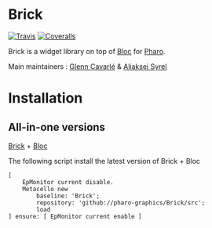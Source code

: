 # Brick

[![Travis](https://travis-ci.org/pharo-graphics/Brick.svg?branch=master)][travis]
[![Coveralls](https://coveralls.io/repos/github/pharo-graphics/Brick/badge.svg?branch=master)][coveralls]

Brick is a widget library on top of [Bloc](https://github.com/pharo-graphics/Bloc) for [Pharo](http://pharo.org/).

Main maintainers : [Glenn Cavarlé](https://github.com/GlennCavarle) & [Aliaksei Syrel](https://github.com/syrel)

# Installation

## All-in-one versions 
[Brick](https://github.com/pharo-graphics/Bloc) + [Bloc](https://github.com/pharo-graphics/Bloc)

The following script install the latest version of Brick + Bloc

```smalltalk
[
    EpMonitor current disable.
    Metacello new
        baseline: 'Brick';
        repository: 'github://pharo-graphics/Brick/src';
        load
] ensure: [ EpMonitor current enable ]
```

[travis]: https://travis-ci.org/pharo-graphics/Brick
[coveralls]: https://coveralls.io/github/pharo-graphics/Brick?branch=master
